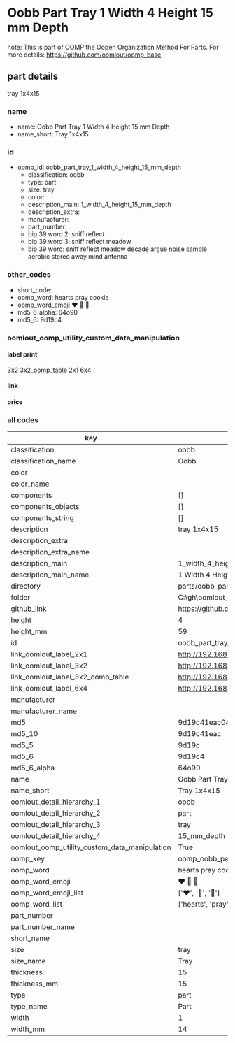 # Oobb Part Tray 1 Width 4 Height 15 mm Depth  

note: This is part of OOMP the Oopen Organization Method For Parts. For more details: https://github.com/oomlout/oomp_base

##  part details
  



tray 1x4x15



### name
* name: Oobb Part Tray 1 Width 4 Height 15 mm Depth
* name_short: Tray 1x4x15 
### id
* oomp_id: oobb_part_tray_1_width_4_height_15_mm_depth
  * classification: oobb
  * type: part
  * size: tray
  * color: 
  * description_main: 1_width_4_height_15_mm_depth
  * description_extra: 
  * manufacturer: 
  * part_number: 
  * bip 39 word 2: sniff reflect
  * bip 39 word 3: sniff reflect meadow
  * bip 39 word: sniff reflect meadow decade argue noise sample aerobic stereo away mind antenna

### other_codes
* short_code: 
* oomp_word: hearts pray cookie
* oomp_word_emoji :hearts: :pray: :cookie:
* md5_6_alpha: 64o90
* md5_6: 9d19c4






### oomlout_oomp_utility_custom_data_manipulation
#### label print
[3x2](http://192.168.1.245:1112/?label=oomp%2064o90)
[3x2_oomp_table](http://192.168.1.108:1112/?label=oomp%2064o90)
[2x1](http://192.168.1.242:1112/?label=oomp%2064o90)
[6x4](http://192.168.1.55:1112/?label=oomp%2064o90)    

#### link

                              

#### price







### all codes 
| key | value |  
| --- | --- |  
| classification | oobb |  
| classification_name | Oobb |  
| color |  |  
| color_name |  |  
| components | [] |  
| components_objects | [] |  
| components_string | [] |  
| description | tray 1x4x15 |  
| description_extra |  |  
| description_extra_name |  |  
| description_main | 1_width_4_height_15_mm_depth |  
| description_main_name | 1 Width 4 Height 15 mm Depth |  
| directory | parts/oobb_part_tray_1_width_4_height_15_mm_depth |  
| folder | C:\gh\oomlout_oobb_version_4_generated_parts\things\oobb_part_tray_1_width_4_height_15_mm_depth |  
| github_link | https://github.com/oomlout/oomlout_oomp_part_src/tree/main/parts/oobb_part_tray_1_width_4_height_15_mm_depth |  
| height | 4 |  
| height_mm | 59 |  
| id | oobb_part_tray_1_width_4_height_15_mm_depth |  
| link_oomlout_label_2x1 | http://192.168.1.242:1112/?label=oomp%2064o90 |  
| link_oomlout_label_3x2 | http://192.168.1.245:1112/?label=oomp%2064o90 |  
| link_oomlout_label_3x2_oomp_table | http://192.168.1.108:1112/?label=oomp%2064o90 |  
| link_oomlout_label_6x4 | http://192.168.1.55:1112/?label=oomp%2064o90 |  
| manufacturer |  |  
| manufacturer_name |  |  
| md5 | 9d19c41eac0437e25705c389136d0e6b |  
| md5_10 | 9d19c41eac |  
| md5_5 | 9d19c |  
| md5_6 | 9d19c4 |  
| md5_6_alpha | 64o90 |  
| name | Oobb Part Tray 1 Width 4 Height 15 mm Depth |  
| name_short | Tray 1x4x15  |  
| oomlout_detail_hierarchy_1 | oobb |  
| oomlout_detail_hierarchy_2 | part |  
| oomlout_detail_hierarchy_3 | tray |  
| oomlout_detail_hierarchy_4 | 15_mm_depth |  
| oomlout_oomp_utility_custom_data_manipulation | True |  
| oomp_key | oomp_oobb_part_tray_1_width_4_height_15_mm_depth |  
| oomp_word | hearts pray cookie |  
| oomp_word_emoji | :hearts: :pray: :cookie: |  
| oomp_word_emoji_list | [':hearts:', ':pray:', ':cookie:'] |  
| oomp_word_list | ['hearts', 'pray', 'cookie'] |  
| part_number |  |  
| part_number_name |  |  
| short_name |  |  
| size | tray |  
| size_name | Tray |  
| thickness | 15 |  
| thickness_mm | 15 |  
| type | part |  
| type_name | Part |  
| width | 1 |  
| width_mm | 14 |  
